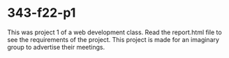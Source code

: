 # 343-f22-p1

This was project 1 of a web development class.
Read the report.html file to see the requirements of the project. 
This project is made for an imaginary group to advertise their meetings.
